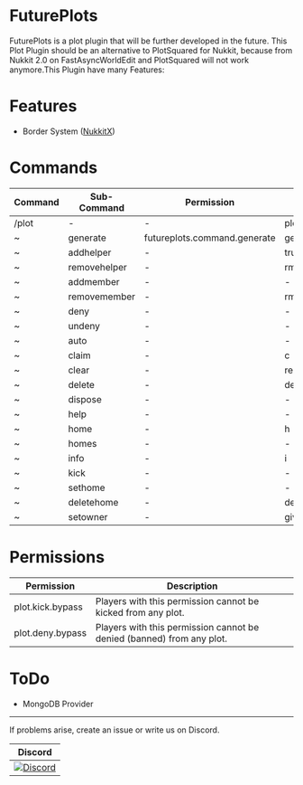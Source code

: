 # FuturePlots

FuturePlots is a plot plugin that will be further developed in the future. This Plot Plugin should be an alternative to PlotSquared for Nukkit, because from Nukkit 2.0 on FastAsyncWorldEdit and PlotSquared will not work anymore.This Plugin have many Features:

# Features
- Border System ([NukkitX](https://nukkitx.com/resources/bordersystem-futureplots.479/))

# Commands
Command | Sub-Command | Permission | Alias
------- | ----------- | ---------- | ------
/plot | - | - | plots, p
~ | generate | futureplots.command.generate | gen
~ | addhelper | - | trust
~ | removehelper | - | rmhelper
~ | addmember | - | -
~ | removemember | - | rmmember
~ | deny | - | -
~ | undeny | - | -
~ | auto | - | -
~ | claim | - | c
~ | clear | - | reset
~ | delete | - | del
~ | dispose | - | -
~ | help | - | -
~ | home | - | h
~ | homes | - | -
~ | info | - | i
~ | kick | - | -
~ | sethome | - | -
~ | deletehome | - | delhome
~ | setowner | - | give

# Permissions
Permission | Description | 
------- | ----------- | 
plot.kick.bypass | Players with this permission cannot be kicked from any plot. |
plot.deny.bypass | Players with this permission cannot be denied (banned) from any plot. |


# ToDo
- MongoDB Provider<br>

----------------

If problems arise, create an issue or write us on Discord.

| Discord |
| :---: |
[![Discord](https://img.shields.io/discord/639130989708181535.svg?style=flat-square&label=discord&colorB=7289da)](https://discord.gg/5tYC5dJ) |

